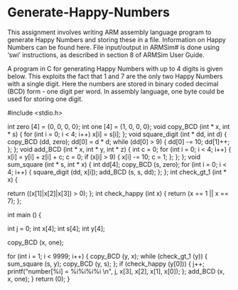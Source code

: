 # Generate-Happy-Numbers

This assignment involves writing ARM assembly language program to generate Happy Numbers and storing these in a file. Information on Happy Numbers can be found here. File input/output in ARMSim# is done using ‘swi’ instructions, as described in section 8 of ARMSim User Guide.

A program in C for generating Happy Numbers with up to 4 digits is given below. This exploits the fact that 1 and 7 are the only two Happy Numbers with a single digit. Here the numbers are stored in binary coded decimal (BCD) form - one digit per word. In assembly language, one byte could be used for storing one digit.

#include <stdio.h>

int zero [4] = {0, 0, 0, 0};
int one [4] = {1, 0, 0, 0};
void copy_BCD (int * x, int * s) {
for (int i = 0; i < 4; i++)
x[i] = s[i];
};
void square_digit (int * dd, int d) {
copy_BCD (dd, zero);
dd[0] = d * d;
while (dd[0] > 9) {
dd[0] -= 10;
dd[1]++;
};
};
void add_BCD (int * x, int * y, int * z) {
int c = 0;
for (int i = 0; i < 4; i++) {
x[i] = y[i] + z[i] + c;
c = 0;
if (x[i] > 9) {
x[i] -= 10; c = 1;
};
};
};
void sum_square (int * s, int * x) {
int dd[4];
copy_BCD (s, zero);
for (int i = 0; i < 4; i++) {
square_digit (dd, x[i]);
add_BCD (s, s, dd);
};
};
int check_gt_1 (int * x) {

return ((x[1]|x[2]|x[3]) > 0);
};
int check_happy (int x) {
return (x == 1 || x == 7);
};

int main () {

int j = 0;
int x[4];
int s[4];
int y[4];

copy_BCD (x, one);

for (int i = 1; i < 9999; i++) {
copy_BCD (y, x);
while (check_gt_1 (y)) {
sum_square (s, y);
copy_BCD (y, s);
};
if (check_happy (y[0])) {
j++;
printf("number[%i] = %i%i%i%i \n", j, x[3], x[2], x[1], x[0]);
};
add_BCD (x, x, one);
}
return (0);
}
